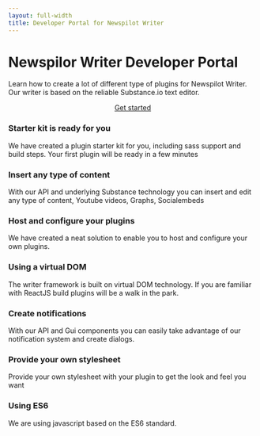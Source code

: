 ```yaml
---
layout: full-width
title: Developer Portal for Newspilot Writer
---
```


<div class="jumbotron">
    <h1>Newspilor Writer Developer Portal</h1>
    <p class="lead">
    Learn how to create a lot of different type of plugins for Newspilot Writer.
    Our writer is based on the reliable Substance.io text editor. 
    
</p>
<p><center><a class="btn btn-lg btn-success" href="{{site.baseurl}}/getting-started/" role="button">Get started</a></center></p>
</div>
<div class="row marketing">
<div class="col-lg-6">
  <h3>Starter kit is ready for you</h3>
  <p>We have created a plugin starter kit for you, including sass support and build steps. Your first plugin will be ready in a few minutes</p>

  <h3>Insert any type of content</h3>
  <p>With our API and underlying Substance technology you can insert and edit any type of content,
  Youtube videos, Graphs, Socialembeds</p>
  
  
  <h3>Host and configure your plugins</h3>
  <p>We have created a neat solution to enable you to host and configure your own plugins.</p>
  
</div>

<div class="col-lg-6">
  <h3>Using a virtual DOM</h3>
  <p>The writer framework is built on virtual DOM technology. If you are familiar with
  ReactJS build plugins will be a walk in the park.</p>

  <h3>Create notifications</h3>
  <p>With our API and Gui components you can easily take advantage of our notification system and 
  create dialogs.</p>
  
  <h3>Provide your own stylesheet</h3>
  <p>Provide your own stylesheet with your plugin to get the look and feel you want</p>

  
  <h3>Using ES6</h3>
  <p>We are using javascript based on the ES6 standard.</p>

</div>
</div>